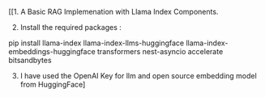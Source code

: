 [[1. A Basic RAG Implemenation with Llama Index Components.

2. Install the required packages :

pip install llama-index llama-index-llms-huggingface llama-index-embeddings-huggingface transformers nest-asyncio accelerate bitsandbytes

3. I have used the OpenAI Key for llm and open source embedding model from HuggingFace]
